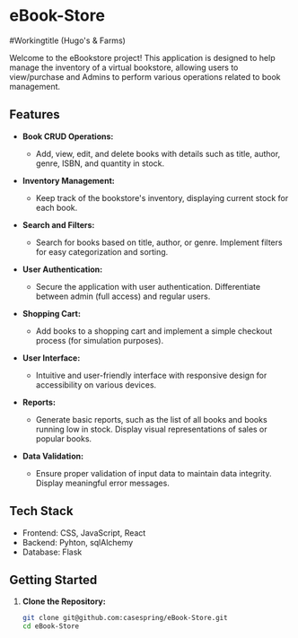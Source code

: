 # eBook-Store
#Workingtitle (Hugo's & Farms)

Welcome to the eBookstore project! This application is designed to help manage the inventory of a virtual bookstore, allowing users to view/purchase and Admins to perform various operations related to book management.

## Features

- **Book CRUD Operations:**
  - Add, view, edit, and delete books with details such as title, author, genre, ISBN, and quantity in stock.

- **Inventory Management:**
  - Keep track of the bookstore's inventory, displaying current stock for each book.

- **Search and Filters:**
  - Search for books based on title, author, or genre. Implement filters for easy categorization and sorting.

- **User Authentication:**
  - Secure the application with user authentication. Differentiate between admin (full access) and regular users.

- **Shopping Cart:**
  - Add books to a shopping cart and implement a simple checkout process (for simulation purposes).

- **User Interface:**
  - Intuitive and user-friendly interface with responsive design for accessibility on various devices.

- **Reports:**
  - Generate basic reports, such as the list of all books and books running low in stock. Display visual representations of sales or popular books.

- **Data Validation:**
  - Ensure proper validation of input data to maintain data integrity. Display meaningful error messages.

## Tech Stack

- Frontend: CSS, JavaScript, React
- Backend: Pyhton, sqlAlchemy
- Database: Flask

## Getting Started

1. **Clone the Repository:**
   ```bash
   git clone git@github.com:casespring/eBook-Store.git
   cd eBook-Store
